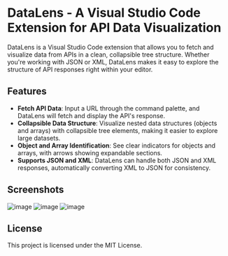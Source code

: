 # DataLens - A Visual Studio Code Extension for API Data Visualization

DataLens is a Visual Studio Code extension that allows you to fetch and visualize data from APIs in a clean, collapsible tree structure. Whether you're working with JSON or XML, DataLens makes it easy to explore the structure of API responses right within your editor.

## Features

- **Fetch API Data**: Input a URL through the command palette, and DataLens will fetch and display the API's response.
- **Collapsible Data Structure**: Visualize nested data structures (objects and arrays) with collapsible tree elements, making it easier to explore large datasets.
- **Object and Array Identification**: See clear indicators for objects and arrays, with arrows showing expandable sections.
- **Supports JSON and XML**: DataLens can handle both JSON and XML responses, automatically converting XML to JSON for consistency.

## Screenshots

![image](https://github.com/user-attachments/assets/42823cf0-5c86-4a2a-bad5-ebb83b9f35ff)
![image](https://github.com/user-attachments/assets/7e6c7a51-c852-4120-adad-a2481727ca0d)
![image](https://github.com/user-attachments/assets/035e22d6-e64d-4dd7-9508-3e4d03b1db87)




## License

This project is licensed under the MIT License.
